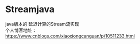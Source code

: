 # Streamjava
java版本的 延迟计算的Stream流实现  
个人博客地址：https://www.cnblogs.com/xiaoxiongcanguan/p/10511233.html
